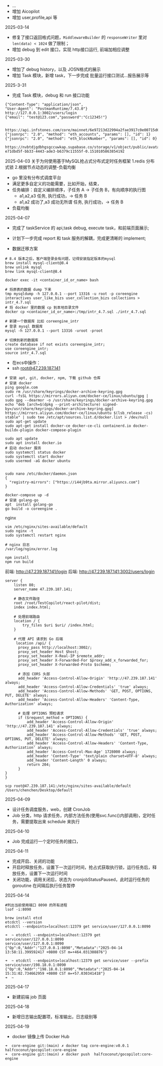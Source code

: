 - ...
- 增加 Aicopilot
- 增加 user,profile,api 等

2025-03-14

- 修复了接口返回格式问题，`MiddlewareBuilder` 的 `responseWriter` 里对 `len(data) < 1024` 做了限制；
- 增加 debug 到 edit 接口，实现 http接口运行, 前端加相应调整

2025-03-30

- 增加了 debug history，以及 JOSN格式的展示
- 增加 Task 模块，新增 task，下一步完成 批量运行接口测试...报告展示等

2025-3-31

- 完成 Task 模块，debug 和 run 接口功能

```shell
{"Content-Type": "application/json",
"User-Agent": "PostmanRuntime/7.43.0"}
http://127.0.0.1:3002/users/login
{"email": "test@123.com","password":"Cc12345!"}


https://api.infstones.com/core/mainnet/6e97213d22994a2fae3917c0e00715d6
{"jsonrpc": "2.0", "method": "eth_accounts", "params": [], "id": 1}
{"jsonrpc": "2.0", "method": "eth_blockNumber", "params": [], "id": 0}

```

```shell
https://nvbtdjgdbhgsgccuwkap.supabase.co/storage/v1/object/public/avatars//avatar-e71dbd5f-bb33-4443-ade3-b6379c11555f-0.1510105863854192
```

2025-04-03 关于为何使用基于MySQL抢占式分布式定时任务框架
1.redis 分布式锁
2.根据节点动态的调整-负载均衡

- go 里没有分布式调度平台
- 满足更多自定义的功能需要，比如开始，结束，
- 任务编排：自定义编排顺序，子任务 A -> 子任务 B，有向顺序的执行图
    - a1,a2,a3 任务, 执行成功，-> 任务 B
    - a1,a2 成功了,a3 成功无所谓 任务, 执行成功，-> 任务 B
- 负载均衡

2025-04-07

- 完成了 taskService 的 api,task debug, execute task，和前端页面展示;
- 计划下一步完成 report 和 task 服务的解耦，完成更清晰的 implement;


- 数据迁移方案

```shell
# 8.4 版本之后，客户端登录会有问题，记得安装指定版本的mysql
brew install mysql-client@8.4
brew unlink mysql
brew link mysql-client@8.4

docker exec -it <container_id_or_name> bash

# 将原表的数据 dump 下来
tmp mysqldump -h 127.0.0.1 --port 13316 -u root -p coreengine interactives user_like_bizs user_collection_bizs collections > intr_4.7.sql
# 将 docker 里的数据 cp 到本地目录文件
docker cp <container_id_or_name>:/tmp/intr_4.7.sql ./intr_4.7.sql

# 新建一个数据库 比如 coreengine_intr
# 登录 mysql 数据库
mysql -h 127.0.0.1 --port 13316 -uroot -proot

# 切换到新的数据库
create database if not exists coreengine_intr;
use coreengine_intr;
source intr_4.7.sql
```

- 在ecs中操作：
- ssh root@47.239.187.141

```shell
# 安装 apt, git, docker, npm, 下载 github 仓库
# 安装 docker 
ping google.com
sudo rm /usr/share/keyrings/docker-archive-keyring.gpg
curl -fsSL https://mirrors.aliyun.com/docker-ce/linux/ubuntu/gpg | sudo gpg --dearmor -o /usr/share/keyrings/docker-archive-keyring.gpg
echo "deb [arch=$(dpkg --print-architecture) signed-by=/usr/share/keyrings/docker-archive-keyring.gpg] https://mirrors.aliyun.com/docker-ce/linux/ubuntu $(lsb_release -cs) stable" | sudo tee /etc/apt/sources.list.d/docker.list > /dev/null
sudo apt-get update
sudo apt-get install docker-ce docker-ce-cli containerd.io docker-buildx-plugin docker-compose-plugin

sudo apt update
sudo apt install docker.io
# 启动 docker 服务
sudo systemctl status docker
sudo systemctl start docker
sudo usermod -aG docker ubuntu


sudo nano /etc/docker/daemon.json
{
  "registry-mirrors": ["https://i44jb9ta.mirror.aliyuncs.com"]
}

docker-compose up -d
# 安装 golang-go
apt  install golang-go
go build -o coreengine .

```

nginx

```shell
vim /etc/nginx/sites-available/default
sudo nginx -t
sudo systemctl restart nginx

# nginx 日志
/var/log/nginx/error.log

npm install
npm run build
```

前端: http://47.239.187.141/login
后端: http://47.239.187.141:3002/users/login

```shell
server {
    listen 80;
    server_name 47.239.187.141;
    
    # 静态文件路径
    root /root/TestCopilot/react-pilot/dist;
    index index.html;

    # 处理前端路由
    location / {
        try_files $uri $uri/ /index.html;
    }

    # 代理 API 请求到 Go 后端
     location /api/ {
      proxy_pass http://localhost:3002/;
      proxy_set_header Host $host;
      proxy_set_header X-Real-IP $remote_addr;
      proxy_set_header X-Forwarded-For $proxy_add_x_forwarded_for;
      proxy_set_header X-Forwarded-Proto $scheme;
  
      # 添加 CORS 头部
      add_header 'Access-Control-Allow-Origin' 'http://47.239.187.141' always;
      add_header 'Access-Control-Allow-Credentials' 'true' always;  
      add_header 'Access-Control-Allow-Methods' 'GET, POST, OPTIONS, PUT, DELETE' always;
      add_header 'Access-Control-Allow-Headers' 'Content-Type, Authorization' always;
  
      # 处理 OPTIONS 预检请求
      if ($request_method = OPTIONS) {
          add_header 'Access-Control-Allow-Origin' 'http://47.239.187.141' always;
          add_header 'Access-Control-Allow-Credentials' 'true' always;
          add_header 'Access-Control-Allow-Methods' 'GET, POST, OPTIONS, PUT, DELETE' always;
          add_header 'Access-Control-Allow-Headers' 'Content-Type, Authorization' always;
          add_header 'Access-Control-Max-Age' 1728000 always;
          add_header 'Content-Type' 'text/plain charset=UTF-8' always;
          add_header 'Content-Length' 0 always;
          return 204;
      }
}
}

scp root@47.239.187.141:/etc/nginx/sites-available/default /Users/chenchen/Desktop/default
```

2025-04-09

- 设计任务调度服务，web，创建 CronJob
- Job 分类，http 请求任务，内部方法任务(使用svc.func()内部调用)，定时任务，需要提取出来 schedule 来执行

2025-04-10

- Job 完成运行一个定时任务的接口，

2025-04-11

- 完成开启、关闭的功能
- 开启时释放任务，设置下一次运行时间，抢占式获取执行锁，运行任务后，释放任务，设置下一次运行时间
- 关闭功能，调用关闭后，状态为 cronjobStatusPaused，此时运行任务的 goroutine 在间隔后执行任务暂停

2025-04-14
```shell
#列出当前使用端口 8090 的所有进程
lsof -i:8090

brew install etcd
etcdctl --version
etcdctl --endpoints=localhost:12379 get service/user/127.0.0.1:8090

➜  ~ etcdctl --endpoints=localhost:12379 get service/user/127.0.0.1:8090
service/user/127.0.0.1:8090
{"Op":0,"Addr":"127.0.0.1:8090","Metadata":"2025-04-14 13:58:11.399592417 +0800 CST m=+464.031308876"}

➜  ~ etcdctl --endpoints=localhost:12379 get service/user --prefix      
service/user/198.18.0.1:8090
{"Op":0,"Addr":"198.18.0.1:8090","Metadata":"2025-04-14 15:31:02.734662959 +0800 CST m=+57.030341418"}
➜  ~ 
```


2025-04-17
- 新建前端 job 页面

2025-04-18
- 新增日志输出配置项，标准输出，日志级别等


2025-04-19
- docker 镜像上传 Docker Hub
```shell
➜  core-engine git:(main) ✗ docker tag core-engine:v0.0.1 halfcoconut/gocopilot:core-engine
➜  core-engine git:(main) ✗ docker push  halfcoconut/gocopilot:core-engine

```